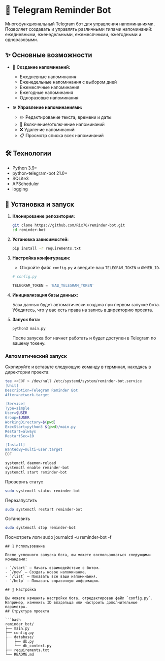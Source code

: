 # 🤖 Telegram Reminder Bot

Многофункциональный Telegram бот для управления напоминаниями. Позволяет создавать и управлять различными типами напоминаний: ежедневными, еженедельными, ежемесячными, ежегодными и одноразовыми.

## ✨ Основные возможности

- 📝 **Создание напоминаний:**
  - Ежедневные напоминания
  - Еженедельные напоминания с выбором дней
  - Ежемесячные напоминания
  - Ежегодные напоминания
  - Одноразовые напоминания

- ⚙️ **Управление напоминаниями:**
  - ✏️ Редактирование текста, времени и даты
  - 🔕 Включение/отключение напоминаний
  - ❌ Удаление напоминаний
  - 📋 Просмотр списка всех напоминаний

## 🛠 Технологии

- Python 3.9+
- python-telegram-bot 21.0+
- SQLite3
- APScheduler
- logging

## 🚀 Установка и запуск

1. **Клонирование репозитория:**

    ```bash
    git clone https://github.com/Rix70/reminder-bot.git
    cd reminder-bot
    ```

2. **Установка зависимостей:**

    ```bash
    pip install -r requirements.txt
    ```

3. **Настройка конфигурации:**

    - Откройте файл `config.py` и введите ваш `TELEGRAM_TOKEN` и `OWNER_ID`.

    ```python
    # config.py

    TELEGRAM_TOKEN = 'ВАШ_TELEGRAM_TOKEN'
    ```

4. **Инициализация базы данных:**

    База данных будет автоматически создана при первом запуске бота. Убедитесь, что у вас есть права на запись в директорию проекта.

5. **Запуск бота:**

    ```bash
    python3 main.py
    ```

    После запуска бот начнет работать и будет доступен в Telegram по вашему токену.

### Автоматический запуск
Скопируйте и вставьте следующую команду в терминал, находясь в директории проекта:

```bash
tee <<EOF > /dev/null /etc/systemd/system/reminder-bot.service
[Unit]
Description=Telegram Reminder Bot
After=network.target

[Service]
Type=simple
User=$USER
Group=$USER
WorkingDirectory=$(pwd)
ExecStart=python3 $(pwd)/main.py
Restart=always
RestartSec=10

[Install]
WantedBy=multi-user.target
EOF
```
```bash
systemctl daemon-reload
systemctl enable reminder-bot
systemctl start reminder-bot
```
Проверить статус
```bash
sudo systemctl status reminder-bot
```
Перезапустить
```bash
sudo systemctl restart reminder-bot
```
Остановить
```bash
sudo systemctl stop reminder-bot
```
Посмотреть логи
sudo journalctl -u reminder-bot -f
```
## 🎯 Использование

После успешного запуска бота, вы можете воспользоваться следующими командами:

- `/start` — Начать взаимодействие с ботом.
- `/new` — Создать новое напоминание.
- `/list` — Показать все ваши напоминания.
- `/help` — Показать справочную информацию.

## 🔧 Настройка

Вы можете изменить настройки бота, отредактировав файл `config.py`. Например, изменить ID владельца или настроить дополнительные параметры.
## Структура проекта

```bash
reminder_bot/
├── main.py
├── config.py
├── database/
│   ├── db.py
│   └── db_context.py
├── requirements.txt
└── README.md
```






